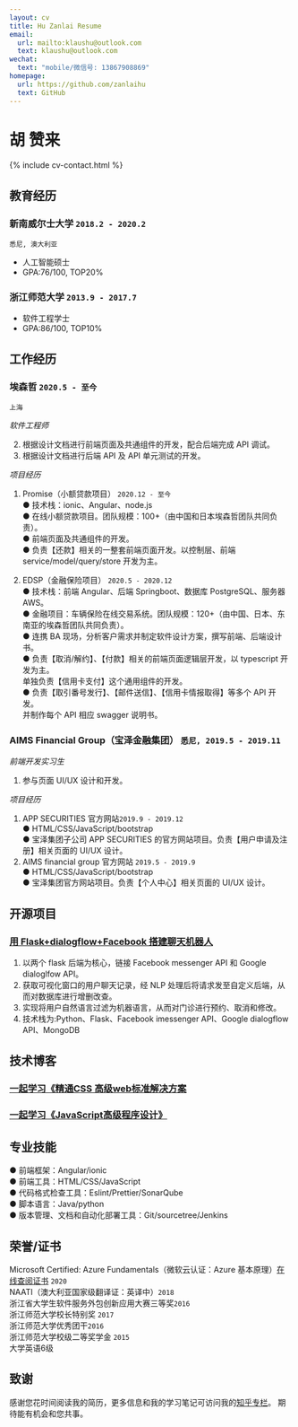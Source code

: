 ```yaml
---
layout: cv
title: Hu Zanlai Resume
email:
  url: mailto:klaushu@outlook.com
  text: klaushu@outlook.com
wechat:
  text: "mobile/微信号: 13867908869"
homepage:
  url: https://github.com/zanlaihu
  text: GitHub
---
```


# **胡** **赞来**

<!--
include contact information from the front matter
Supported arguments:
    - homepage: url, text
    - phone
    - email
-->

{% include cv-contact.html %}

## 教育经历

### **新南威尔士大学** `2018.2 - 2020.2`

```
悉尼, 澳大利亚
```

- 人工智能硕士
- GPA:76/100, TOP20%

### **浙江师范大学** `2013.9 - 2017.7`

- 软件工程学士
- GPA:86/100, TOP10%

## 工作经历

### **埃森哲** `2020.5 - 至今`
```
上海
```

_软件工程师_<br>

2. 根据设计文档进行前端页面及共通组件的开发，配合后端完成 API 调试。
3. 根据设计文档进行后端 API 及 API 单元测试的开发。

_项目经历_

1. Promise（小额贷款项目） `2020.12 - 至今`<br>
   ● 技术栈：ionic、Angular、node.js<br>
   ● 在线小额贷款项目。团队规模：100+（由中国和日本埃森哲团队共同负责）。<br>
   ● 前端页面及共通组件的开发。<br>
   ● 负责【还款】相关的一整套前端页面开发。以控制层、前端 service/model/query/store 开发为主。<br>

1. EDSP（金融保险项目） `2020.5 - 2020.12`<br>
   ● 技术栈：前端 Angular、后端 Springboot、数据库 PostgreSQL、服务器 AWS。<br>
   ● 金融项目：车辆保险在线交易系统。团队规模：120+（由中国、日本、东南亚的埃森哲团队共同负责）。<br>
   ● 连携 BA 现场，分析客户需求并制定软件设计方案，撰写前端、后端设计书。<br>
   ● 负责【取消/解约】、【付款】相关的前端页面逻辑层开发，以 typescript 开发为主。<br>
   单独负责【信用卡支付】这个通用组件的开发。<br>
   ● 负责【取引番号发行】、【邮件送信】、【信用卡情报取得】等多个 API 开发。<br>
   并制作每个 API 相应 swagger 说明书。

### **AIMS Financial Group（宝泽金融集团）** `悉尼, 2019.5 - 2019.11`

_前端开发实习生_<br>

1. 参与页面 UI/UX 设计和开发。

_项目经历_

1. APP SECURITIES 官方网站`2019.9 - 2019.12`<br>
   ● HTML/CSS/JavaScript/bootstrap<br>
   ● 宝泽集团子公司 APP SECURITIES 的官方网站项目。负责【用户申请及注册】相关页面的 UI/UX 设计。
1. AIMS financial group 官方网站 `2019.5 - 2019.9`<br>
   ● HTML/CSS/JavaScript/bootstrap<br>
   ● 宝泽集团官方网站项目。负责【个人中心】相关页面的 UI/UX 设计。

## 开源项目

### [**用 Flask+dialogflow+Facebook 搭建聊天机器人**](https://zhuanlan.zhihu.com/p/120079499)

1. 以两个 flask 后端为核心，链接 Facebook messenger API 和 Google dialoglfow API。<br>
2. 获取可视化窗口的用户聊天记录，经 NLP 处理后将请求发至自定义后端，从而对数据库进行增删改查。<br>
3. 实现将用户自然语言过滤为机器语言，从而对门诊进行预约、取消和修改。<br>
4. 技术栈为:Python、Flask、Facebook imessenger API、Google dialogflow API、MongoDB

## 技术博客
### [一起学习《精通CSS 高级web标准解决方案](https://www.zhihu.com/column/c_1350025858187464704) 
### [一起学习《JavaScript高级程序设计》](https://www.zhihu.com/column/c_1349521760241541120)
<!-- ### [Angular 知识点（一）数据绑定方式](https://www.zhihu.com/people/gu-yue-xian-xian-bei/columns) -->

## 专业技能

● 前端框架：Angular/ionic<br>
● 前端工具：HTML/CSS/JavaScript<br>
● 代码格式检查工具：Eslint/Prettier/SonarQube<br>
● 脚本语言：Java/python<br>
● 版本管理、文档和自动化部署工具：Git/sourcetree/Jenkins<br>

## 荣誉/证书

Microsoft Certified: Azure Fundamentals（微软云认证：Azure 基本原理）[在线查阅证书](https://www.youracclaim.com/badges/bd5ad8cc-cbbc-4232-b40a-13cffd0a947b/public_url) `2020` <br>
NAATI（澳大利亚国家级翻译证：英译中）`2018` <br>
浙江省大学生软件服务外包创新应用大赛三等奖`2016` <br>
浙江师范大学校长特别奖 `2017` <br>
浙江师范大学优秀团干`2016` <br>
浙江师范大学校级二等奖学金 `2015` <br>
大学英语6级<br>

## 致谢
感谢您花时间阅读我的简历，更多信息和我的学习笔记可访问我的[知乎专栏](https://www.zhihu.com/people/gu-yue-xian-xian-bei/columns)。
期待能有机会和您共事。

